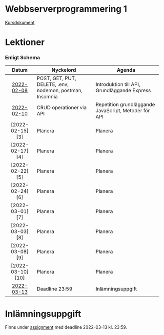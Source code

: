 # Webbserverprogrammering 1

[Kursdokument](Webbserverprogrammering%20kursplan.pdf)

# Lektioner

### Enligt Schema

|      Datum       | Nyckelord                                                 | Agenda                                               |
|:----------------:|-----------------------------------------------------------|------------------------------------------------------|
| [2022-02-08][1]  | POST, GET, PUT, DELETE, .env, nodemon, postman, Insomnia  | Introduktion till API, Grundläggande Express         |
| [2022-02-10][2]  | CRUD operationer via API                                  | Repetition grundläggande JavaScript, Metoder för API |
| [2022-02-15][3]  | Planera                                                   | Planera                                              |
| [2022-02-17][4]  | Planera                                                   | Planera                                              |
| [2022-02-22][5]  | Planera                                                   | Planera                                              |
| [2022-02-24][6]  | Planera                                                   | Planera                                              |
| [2022-03-01][7]  | Planera                                                   | Planera                                              |
| [2022-03-03][8]  | Planera                                                   | Planera                                              |
| [2022-03-08][9]  | Planera                                                   | Planera                                              |
| [2022-03-10][10] | Planera                                                   | Planera                                              |
| [2022-03-13][11] | Deadline 23:59                                            | Inlämningsuppgift                                    |

# Inlämningsuppgift

Finns under [assignment][11] med deadline 2022-03-13 kl. 23:59.

[1]: lektioner/2022-02-08/

[2]: lektioner/2022-02-10/

[11]: assignment/
